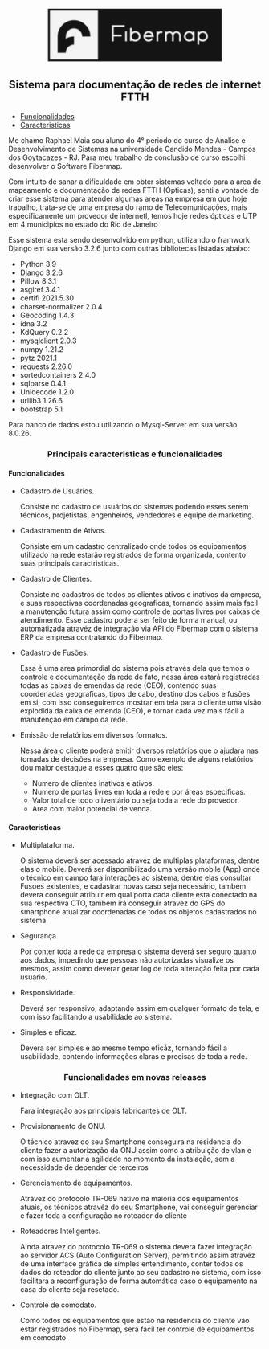 <p align="center"> 
<img src="/img/Fibermap-Logo.png" width="350" title="Fibermap"><br>
<h2 align="center">Sistema para documentação de redes de internet FTTH</h2>
</p>

<!--ts-->
   * [Funcionalidades](#Funcionalidades)
   * [Caracteristicas](#Caracteristicas)
<!--te-->


<p>Me chamo Raphael Maia sou aluno do 4° periodo do curso de Analise e Desenvolvimento de Sistemas na universidade Candido Mendes - Campos dos Goytacazes - RJ. Para meu trabalho de conclusão de curso escolhi desenvolver o Software Fibermap.</p>
<p>Com intuito de sanar a dificuldade em obter sistemas voltado para a area de mapeamento e documentação de redes FTTH (Ópticas), senti a vontade de criar esse sistema para atender algumas areas na empresa em que hoje trabalho, trata-se de uma empresa do ramo de Telecomunicações, mais especificamente um provedor de internetl, temos hoje redes ópticas e UTP em 4 municipios no estado do Rio de Janeiro</p>

Esse sistema esta sendo desenvolvido em python, utilizando o framwork Django em sua versão 3.2.6 junto com outras bibliotecas listadas abaixo:

* Python 3.9
* Django 3.2.6
* Pillow 8.3.1
* asgiref 3.4.1
* certifi 2021.5.30         
* charset-normalizer 2.0.4
* Geocoding 1.4.3
* idna 3.2
* KdQuery 0.2.2
* mysqlclient 2.0.3
* numpy 1.21.2
* pytz 2021.1
* requests 2.26.0
* sortedcontainers 2.4.0                                           
* sqlparse 0.4.1
* Unidecode 1.2.0
* urllib3 1.26.6
* bootstrap 5.1

<p>Para banco de dados estou utilizando o Mysql-Server em sua versão 8.0.26.</p>

<h3 align="center">Principais caracteristicas e funcionalidades</h3>

<h4>Funcionalidades</h4>

* Cadastro de Usuários.
    <p>Consiste no cadastro de usuários do sistemas podendo esses serem técnicos, projetistas, engenheiros, vendedores e equipe de marketing.</p>
* Cadastramento de Ativos.
    <p>Consiste em um cadastro centralizado onde todos os equipamentos utilizado na rede estarão registrados de forma organizada, contento suas principais caractristicas.</p>
* Cadastro de Clientes.
    <p>Consiste no cadastros de todos os clientes ativos e inativos da empresa, e suas respectivas coordenadas geograficas, tornando assim mais facil a manutenção futura assim como controle de portas livres por caixas de atendimento. Esse cadastro podera ser feito de forma manual, ou automatizada atravéz de integração via API do Fibermap com o sistema ERP da empresa contratando do Fibermap.<p/>
* Cadastro de Fusões.
    <p>Essa é uma area primordial do sistema pois através dela que temos o controle e documentação da rede de fato, nessa área estará registradas todas as caixas de emendas da rede (CEO), contendo suas coordenadas geograficas, tipos de cabo, destino dos cabos e fusões em si, com isso conseguiremos mostrar em tela para o cliente uma visão explodida da caixa de emenda (CEO), e tornar cada vez mais fácil a manutenção em campo da rede.</p>
* Emissão de relatórios em diversos formatos.
    <p>Nessa área o cliente poderá emitir diversos relatórios que o ajudara nas tomadas de decisões na empresa. Como exemplo de alguns relatórios dou maior destaque a esses quatro que são eles:</p>
    
    * Numero de clientes inativos e ativos.
    * Numero de portas livres em toda a rede e por áreas especificas.
    * Valor total de todo o iventário ou seja toda a rede do provedor.
    * Area com maior potencial de venda. 

<h4>Caracteristicas</h4>

* Multiplataforma.
    <p>O sistema deverá ser acessado atravez de multiplas plataformas, dentre elas o mobile. Deverá ser disponibilizado uma versão mobile (App) onde o técnico em campo fara interações ao sistema, dentre elas consultar Fusoes existentes, e cadastrar novas caso seja necessário, também devera conseguir atribuir em qual porta cada cliente esta conectado na sua respectiva CTO, tambem irá conseguir atravez do GPS do smartphone atualizar coordenadas de todos os objetos cadastrados no sistema</p>
* Segurança.
    <p>Por conter toda a rede da empresa o sistema deverá ser seguro quanto aos dados, impedindo que pessoas não autorizadas visualize os mesmos, assim como deverar gerar log de toda alteração feita por cada usuario.</p>
* Responsividade.
    <p>Deverá ser responsivo, adaptando assim em qualquer formato de tela, e com isso facilitando a usabilidade ao sistema.</p>
* Simples e eficaz.
    <p>Devera ser simples e ao mesmo tempo eficáz, tornando fácil a usabilidade, contendo informações claras e precisas de toda a rede.</p>

<h3 align="center">Funcionalidades em novas releases</h3>

* Integração com OLT.
    <p>Fara integração aos principais fabricantes de OLT.</p>
* Provisionamento de ONU.
    <p>O técnico atravez do seu Smartphone conseguira na residencia do cliente fazer a autorização da ONU assim como a atribuição de vlan e com isso aumentar a agilidade no momento da instalação, sem a necessidade de depender de terceiros</p>
* Gerenciamento de equipamentos.
    <p>Atrávez do protocolo TR-069 nativo na maioria dos equipamentos atuais, os técnicos atravéz do seu Smartphone, vai conseguir gerenciar e fazer toda a configuração no roteador do cliente</p>
* Roteadores Inteligentes.
    <p>Ainda atravez do protocolo TR-069 o sistema devera fazer integração ao servidor ACS (Auto Configuration Server), permitindo assim atravéz de uma interface gráfica de simples entendimento, conter todos os dados do roteador do cliente junto ao seu cadastro no sistema, com isso facilitara a reconfiguração de forma automática caso o equipamento na casa do cliente seja resetado.</p>
* Controle de comodato.
    <p>Como todos os equipamentos que estão na residencia do cliente vão estar registrados no Fibermap, será facil ter controle de equipamentos em comodato</p>